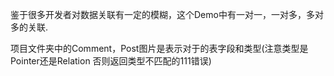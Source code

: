 鉴于很多开发者对数据关联有一定的模糊，这个Demo中有一对一，一对多，多对多的关联.

项目文件夹中的Comment，Post图片是表示对于的表字段和类型(注意类型是Pointer还是Relation 否则返回类型不匹配的111错误)